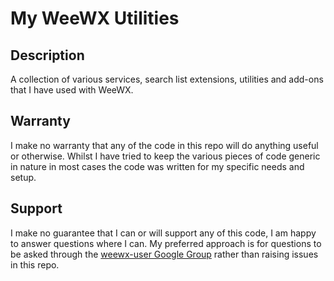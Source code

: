 # My WeeWX Utilities #

## Description ##

A collection of various services, search list extensions, utilities and add-ons that I have used with WeeWX.

## Warranty ##

I make no warranty that any of the code in this repo will do anything useful or otherwise. Whilst I have tried to keep the various pieces of code generic in nature in most cases the code was written for my specific needs and setup.

## Support ##

I make no guarantee that I can or will support any of this code, I am happy to answer questions where I can. My preferred approach is for questions to be asked through the [weewx-user Google Group](https://groups.google.com/g/weewx-user) rather than raising issues in this repo.  
